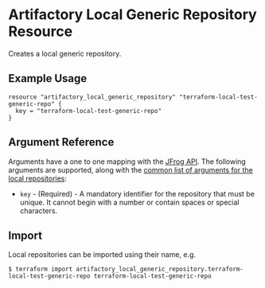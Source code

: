 # Artifactory Local Generic Repository Resource

Creates a local generic repository.

## Example Usage

```hcl
resource "artifactory_local_generic_repository" "terraform-local-test-generic-repo" {
  key = "terraform-local-test-generic-repo"
}
```

## Argument Reference

Arguments have a one to one mapping with the [JFrog API](https://www.jfrog.com/confluence/display/RTF/Repository+Configuration+JSON). 
The following arguments are supported, along with the [common list of arguments for the local repositories](local.md):

* `key` - (Required) - A mandatory identifier for the repository that must be unique. 
It cannot begin with a number or contain spaces or special characters.

## Import

Local repositories can be imported using their name, e.g.
```
$ terraform import artifactory_local_generic_repository.terraform-local-test-generic-repo terraform-local-test-generic-repo
```